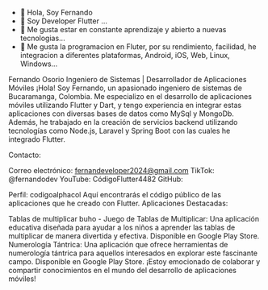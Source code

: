 - 👋 Hola, Soy Fernando
- 👀 Soy Developer Flutter ...
- 🌱 Me gusta estar en constante aprendizaje y abierto a nuevas tecnologias...
- 💞️ Me gusta la programacion en Fluter, por su rendimiento, facilidad, he integracion a diferentes plataformas, Android, iOS, Web, Linux, Windows...

Fernando Osorio
Ingeniero de Sistemas | Desarrollador de Aplicaciones Móviles
¡Hola! Soy Fernando, un apasionado ingeniero de sistemas de Bucaramanga, Colombia. Me especializo en el desarrollo de aplicaciones móviles utilizando Flutter y Dart, y tengo experiencia en integrar estas aplicaciones con diversas bases de datos como MySql y MongoDb. Además, he trabajado en la creación de servicios backend utilizando tecnologías como Node.js, Laravel y Spring Boot con las cuales he integrado Flutter.

Contacto:

Correo electrónico: fernandeveloper2024@gmail.com
TikTok: @fernandodev
YouTube: CódigoFlutter4482
GitHub:

Perfil: codigoalphacol
Aquí encontrarás el código público de las aplicaciones que he creado con Flutter.
Aplicaciones Destacadas:

Tablas de multiplicar buho - Juego de Tablas de Multiplicar: Una aplicación educativa diseñada para ayudar a los niños a aprender las tablas de multiplicar de manera divertida y efectiva. Disponible en Google Play Store.
Numerología Tántrica: Una aplicación que ofrece herramientas de numerología tántrica para aquellos interesados en explorar este fascinante campo. Disponible en Google Play Store.
¡Estoy emocionado de colaborar y compartir conocimientos en el mundo del desarrollo de aplicaciones móviles!


